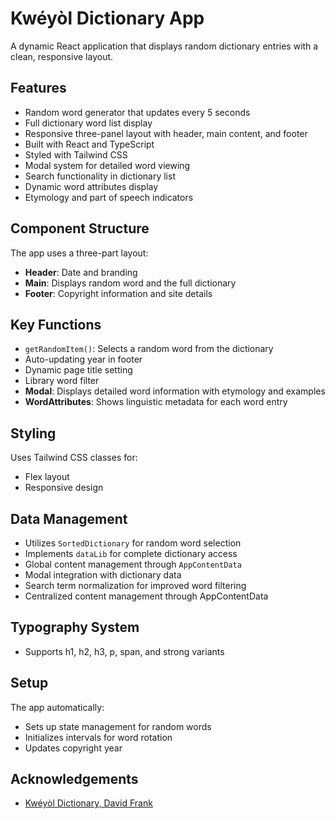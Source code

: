 # Kwéyòl Dictionary App

A dynamic React application that displays random dictionary entries with a clean, responsive layout.

## Features

- Random word generator that updates every 5 seconds
- Full dictionary word list display
- Responsive three-panel layout with header, main content, and footer
- Built with React and TypeScript
- Styled with Tailwind CSS
- Modal system for detailed word viewing
- Search functionality in dictionary list
- Dynamic word attributes display
- Etymology and part of speech indicators

## Component Structure

The app uses a three-part layout:

- **Header**: Date and branding
- **Main**: Displays random word and the full dictionary
- **Footer**: Copyright information and site details

## Key Functions

- `getRandomItem()`: Selects a random word from the dictionary
- Auto-updating year in footer
- Dynamic page title setting
- Library word filter
- **Modal**: Displays detailed word information with etymology and examples
- **WordAttributes**: Shows linguistic metadata for each word entry

## Styling

Uses Tailwind CSS classes for:
- Flex layout
- Responsive design
<!-- - Color schemes
  - Header: Red background
  - Main content: Yellow background
  - Footer: Green background -->

## Data Management

- Utilizes `SortedDictionary` for random word selection
- Implements `dataLib` for complete dictionary access
- Global content management through `AppContentData`
- Modal integration with dictionary data
- Search term normalization for improved word filtering
- Centralized content management through AppContentData

## Typography System
- Supports h1, h2, h3, p, span, and strong variants

## Setup

The app automatically:
- Sets up state management for random words
- Initializes intervals for word rotation
- Updates copyright year

## Acknowledgements
- [Kwéyòl Dictionary, David Frank](http://www.saintluciancreole.dbfrank.net/dictionary/KweyolDictionary.pdf)
